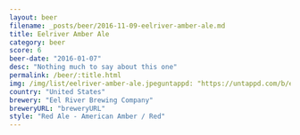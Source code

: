 ```yaml
---
layout: beer
filename: _posts/beer/2016-11-09-eelriver-amber-ale.md
title: Eelriver Amber Ale
category: beer
score: 6
beer-date: "2016-01-07"
desc: "Nothing much to say about this one"
permalink: /beer/:title.html
img: /img/list/eelriver-amber-ale.jpeguntappd: "https://untappd.com/b/eel-river-brewing-company-organic-amber-ale/1211684"
country: "United States"
brewery: "Eel River Brewing Company"
breweryURL: "breweryURL"
style: "Red Ale - American Amber / Red"
---
```

